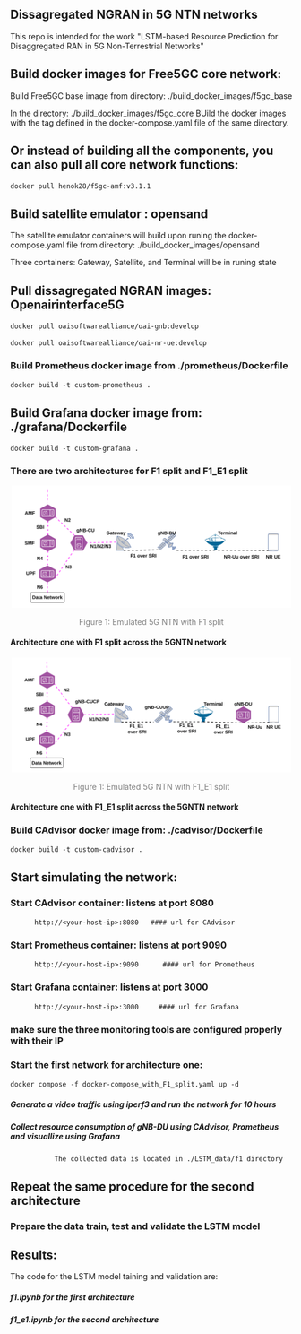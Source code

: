 ## Dissagregated NGRAN in 5G NTN networks

This repo is intended for the work "LSTM-based Resource Prediction for Disaggregated RAN in 5G Non-Terrestrial Networks"

## Build docker images for Free5GC core network:

Build Free5GC base image from directory: ./build_docker_images/f5gc_base

In the directory: ./build_docker_images/f5gc_core
     BUild the docker images with the tag defined in the docker-compose.yaml file of the same directory. 

## Or instead of building all the components, you can also pull all core network functions:

```
docker pull henok28/f5gc-amf:v3.1.1
```

## Build satellite emulator : opensand
The satellite emulator containers will build upon runing the docker-compose.yaml file from directory: ./build_docker_images/opensand

Three containers: Gateway, Satellite, and Terminal will be in runing state

## Pull dissagregated NGRAN images: Openairinterface5G


```
docker pull oaisoftwarealliance/oai-gnb:develop
```
```
docker pull oaisoftwarealliance/oai-nr-ue:develop
```

### Build Prometheus docker image from ./prometheus/Dockerfile

```
docker build -t custom-prometheus .
```

## Build Grafana docker image from: ./grafana/Dockerfile

```
docker build -t custom-grafana .
```
### There are two architectures for F1 split and F1_E1 split

<div align="center">
  <img src="./figs/Emulated_F1_split-1.png" title="Emulated 5G NTN with F1 split" width="500px">
  <p style="font-size:14px; color:gray;">Figure 1: Emulated 5G NTN with F1 split</p>
</div>

#### Architecture one with F1 split across the 5GNTN network

<div align="center">
  <img src="./figs/Emulated_F1_E1_split-1.png" title="Emulated 5G NTN with F1_E1 split" width="500px">
  <p style="font-size:14px; color:gray;">Figure 1: Emulated 5G NTN with F1_E1 split</p>
</div>

#### Architecture one with F1_E1 split across the 5GNTN network


### Build CAdvisor docker image from: ./cadvisor/Dockerfile

```
docker build -t custom-cadvisor .
```

## Start simulating the network:

### Start CAdvisor container: listens at port 8080
          http://<your-host-ip>:8080   #### url for CAdvisor

### Start Prometheus container: listens at port 9090
          http://<your-host-ip>:9090      #### url for Prometheus

### Start Grafana container: listens at port 3000
          http://<your-host-ip>:3000     #### url for Grafana

### make sure the three monitoring tools are configured properly with their IP

### Start the first network for architecture one:

```
docker compose -f docker-compose_with_F1_split.yaml up -d
```

##### Generate a video traffic using iperf3 and run the network for 10 hours

##### Collect resource consumption of gNB-DU using CAdvisor, Prometheus and visuallize using Grafana

               The collected data is located in ./LSTM_data/f1 directory

## Repeat the same procedure for the second architecture

### Prepare the data train, test and validate the LSTM model

## Results:

The code for the LSTM model taining and validation are: 

##### f1.ipynb for the first architecture
##### f1_e1.ipynb for the second architecture



